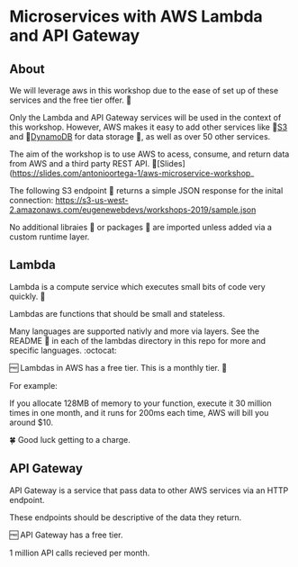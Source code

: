 # Microservices with AWS Lambda and API Gateway

## About

We will leverage aws in this workshop due to the ease of set up of these services and the free tier offer. 🎉

Only the Lambda and API Gateway services will be used in the context of this workshop. However, AWS makes it easy to add other services like 🔗[S3](https://aws.amazon.com/s3/) and 🔗[DynamoDB](https://aws.amazon.com/dynamodb/) for data storage 💾, as well as over 50 other services.

The aim of the workshop is to use AWS to acess, consume, and return data from AWS and a third party REST API. 🔗[Slides](https://slides.com/antonioortega-1/aws-microservice-workshop_

The following S3 endpoint 🔗 returns a simple JSON response for the inital connection: https://s3-us-west-2.amazonaws.com/eugenewebdevs/workshops-2019/sample.json

No additional libraies 📕 or packages 🎁 are imported unless added via a custom runtime layer.

## Lambda

Lambda is a compute service which executes small bits of code very quickly. 🏇

Lambdas are functions that should be small and stateless.

Many languages are supported nativly and more via layers. See the README 📄 in each of the lambdas directory in this repo for more and specific languages. :octocat:

🆓 Lambdas in AWS has a free tier. This is a monthly tier. 📆

For example: 

If you allocate 128MB of memory to your function, execute it 30 million times in one month, and it runs for 200ms each time, AWS will bill you around $10.

🍀 Good luck getting to a charge.

## API Gateway

API Gateway is a service that pass data to other AWS services via an HTTP endpoint.

These endpoints should be descriptive of the data they return.

🆓 API Gateway has a free tier.
 
1 million API calls recieved per month.
